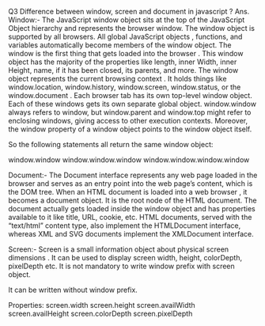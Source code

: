 Q3  Difference between window, screen and document in javascript ?
Ans.
Window:-
The JavaScript window object sits at the top of the JavaScript Object hierarchy and represents the browser window.
The window object is supported by all browsers. All global JavaScript objects , functions, and variables automatically become members of the window object. 
The window is the first thing that gets loaded into the browser . This window object has the majority of the properties like length, inner Width, inner Height, name, if it has been closed, its parents, and more.
The window object represents the current browsing context . It holds things like window.location, window.history, window.screen, window.status, or the window.document . Each browser tab has its own top-level window object. 
Each of these windows gets its own separate global object. window.window always refers to window, but window.parent and window.top might refer to enclosing windows, giving access to other execution contexts. Moreover, the window property of a window object points to the window object itself.

So the following statements all return the same window object:

window.window
window.window.window
window.window.window.window

Document:-
The Document interface represents any web page loaded in the browser and serves as an entry point into the web page’s content, which is the DOM tree. When an HTML document is loaded into a web browser , it becomes a document object. 
It is the root node of the HTML document. 
The document actually gets loaded inside the window object and has properties available to it like title, URL, cookie, etc. HTML documents,
served with the “text/html” content type, also implement the HTMLDocument interface, whereas XML and SVG documents implement the XMLDocument interface.

Screen:-
Screen is a small information object about physical screen dimensions . It can be used to display screen width, height, colorDepth, pixelDepth etc. 
It is not mandatory to write window prefix with screen object. 

It can be written without window prefix.

Properties:
screen.width
screen.height
screen.availWidth
screen.availHeight
screen.colorDepth
screen.pixelDepth


